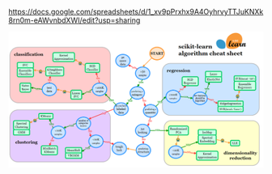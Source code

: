 https://docs.google.com/spreadsheets/d/1_xv9pPrxhx9A4OyhrvyTTJuKNXk8rn0m-eAWvnbdXWI/edit?usp=sharing

![sklearn_estimator](image/sklearn_estimator.png)

